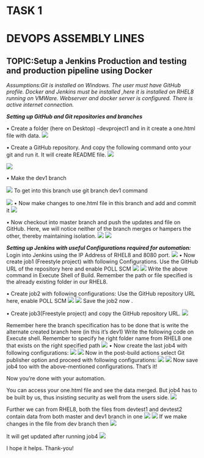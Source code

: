 # TASK 1
# DEVOPS ASSEMBLY LINES
## TOPIC:Setup a Jenkins Production and testing and production pipeline using Docker
*Assumptions:Git is installed on Windows. The user must have GitHub profile. Docker and Jenkins must be installed ,here it is installed on RHEL8 running on VMWare. Webserver and docker server is configured. There is active internet connection.*

***Setting up GitHub and Git repositories and branches***

•	Create a folder (here on Desktop) -devproject1 and in it create a one.html file with data.
![](images/1.png)

•	Create a GitHub repository. And copy the following command onto your git and run it. It will create README file.
![](images/2.png)

![](images/3.png)

•	Make the dev1 branch

![](images/4.png)
To get into this branch use git branch dev1 command

![](images/5.png)
•	Now make changes to one.html file in this branch and add and commit it
![](images/6.png)

•	Now checkout into master branch and push the updates and file on GitHub. Here, we will notice neither of the branch merges or hampers the other, thereby maintaining isolation.
![](images/7.png)
![](images/8.png)

***Setting up Jenkins with useful Configurations required for automation:***
Login into Jenkins using the IP Address of RHEL8 and 8080 port.
![](images/9.png)
•	Now create job1 (Freestyle project) with following Configurations. Use the GitHub URL of the repository here and enable POLL SCM
![](images/10.png)
![](images/11.png)
Write the above command in Execute Shell of Build. Remember the path or file specified is the already existing folder in our RHEL8.

•	Create job2 with following configurations: Use the GitHub repository URL here, enable POLL SCM
![](images/12.png)
![](images/13.png)
Save the job2 now .

•	Create job3(Freestyle project) and copy the GitHub repository URL.
![](images/14.png)

Remember here the branch specification has to be done that is write the alternate created branch here (in this it’s dev1)
Write the following code on Execute shell. Remember to specify he right folder name from RHEL8 one that exists on the right specified path
![](images/15.png)
•	Now create the last job4 with following configurations:
![](images/16.png)
![](images/17.png)
Now in the post-build actions select Git publisher option and proceed with following configurations:
![](images/18.png)
![](images/19.png)
Now save job4 too with the above-mentioned configurations. That’s it!


Now you’re done with your automation.

You can access your one.html file and see the data merged. But job4 has to be built by us, thus insisting security as well from the users side.
![](images/20.png)


Further we can from RHEL8, both the files from devtest1 and devtest2 contain data from both master and dev1 branch in one
![](images/21.png)
![](images/22.png)
If we make changes in the file from dev branch then
![](images/23.png)

It will get updated after running job4
![](images/24.png)





I hope it helps. Thank-you!




